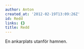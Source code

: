 ```yaml
---
author: Anton
created_at: '2012-02-19T13:09:26Z'
id: Redd
links: {}
title: Redd
---
```


En ankarplats utanför hamnen.
